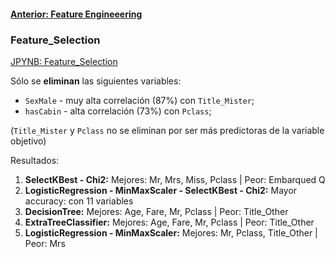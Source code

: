 #### [Anterior: Feature Engineeering](https://github.com/akimwong/1_OnPremise/tree/main/Journey/003/01_Classification/01_Titanic)

### Feature_Selection
[JPYNB: Feature_Selection](https://github.com/akimwong/1_OnPremise/blob/main/Journey/002/01_Classification/01_Titanic/03_titanic_feature_selection.ipynb)

Sólo se <b>eliminan</b> las siguientes variables:

- `SexMale` - muy alta correlación (87%) con `Title_Mister`;
- `hasCabin` - alta correlación (73%) con `Pclass`; <br/>

(`Title_Mister` y `Pclass` no se eliminan por ser más predictoras de la variable objetivo)

Resultados:

1. <b>SelectKBest - Chi2:</b> Mejores: Mr, Mrs, Miss, Pclass | Peor: Embarqued Q 
2. <b>LogisticRegression - MinMaxScaler - SelectKBest - Chi2:</b> Mayor accuracy: con 11 variables
3. <b>DecisionTree:</b> Mejores: Age, Fare, Mr, Pclass | Peor: Title_Other
4. <b>ExtraTreeClassifier:</b> Mejores: Age, Fare, Mr, Pclass | Peor: Title_Other
5. <b>LogisticRegression - MinMaxScaler:</b> Mejores: Mr, Pclass, Title_Other | Peor: Mrs

